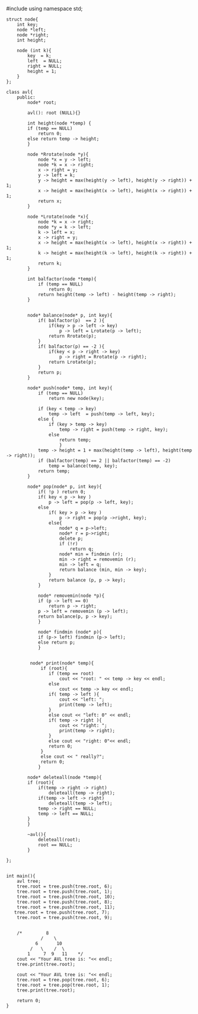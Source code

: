 #include<iostream>
    using namespace std;

    struct node{
        int key;
        node *left;
        node *right;
        int height;

        node (int k){
            key  = k;
            left  = NULL;
            right = NULL;
            height = 1;
        }
    };

    class avl{
        public:
            node* root;

            avl(): root (NULL){}

            int height(node *temp) {
            if (temp == NULL)
                return 0;
            else return temp -> height;
            }

            node *Rrotate(node *y){
                node *x = y -> left;
                node *k = x -> right;
                x -> right = y;
                y -> left = k;
                y -> height = max(height(y -> left), height(y -> right)) + 1;
                x -> height = max(height(x -> left), height(x -> right)) + 1;
                return x;
            }

            node *Lrotate(node *x){
                node *k = x -> right;
                node *y = k -> left;
                k -> left = x;
                x -> right = y;
                x -> height = max(height(x -> left), height(x -> right)) + 1;
                k -> height = max(height(k -> left), height(k -> right)) + 1;
                return k;
            }

            int balfactor(node *temp){
                if (temp == NULL)
                    return 0;
                return height(temp -> left) - height(temp -> right);
            }


            node* balance(node* p, int key){
                if( balfactor(p)  == 2 ){
                    if(key > p -> left -> key)
                        p -> left = Lrotate(p -> left);
                    return Rrotate(p);
                }
                if( balfactor(p) == -2 ){
                    if(key < p -> right -> key)
                        p -> right = Rrotate(p -> right);
                    return Lrotate(p);
                }
                return p;
            }

            node* push(node* temp, int key){
                if (temp == NULL)
                    return new node(key);

                if (key < temp -> key)
                    temp -> left  = push(temp -> left, key);
                else {
                    if (key > temp -> key)
                        temp -> right = push(temp -> right, key);
                    else
                        return temp;
                        }
                temp -> height = 1 + max(height(temp -> left), height(temp -> right));
                if (balfactor(temp) == 2 || balfactor(temp) == -2)
                    temp = balance(temp, key);
                return temp;
            }

            node* pop(node* p, int key){
                if( !p ) return 0;
                if( key < p -> key )
                    p -> left = pop(p -> left, key);
                else
                    if( key > p -> key )
                        p -> right = pop(p ->right, key);
                    else{
                        node* q = p->left;
                        node* r = p->right;
                        delete p;
                        if (!r)
                            return q;
                        node* min = findmin (r);
                        min -> right = removemin (r);
                        min -> left = q;
                        return balance (min, min -> key);
                    }
                    return balance (p, p -> key);
                }

                node* removemin(node *p){
                if (p -> left == 0)
                    return p -> right;
                p -> left = removemin (p -> left);
                return balance(p, p -> key);
                }

                node* findmin (node* p){
                if (p-> left) findmin (p-> left);
                else return p;
                }


             node* print(node* temp){
                 if (root){
                    if (temp == root)
                        cout << "root: " << temp -> key << endl;
                    else
                        cout << temp -> key << endl;
                    if( temp -> left ){
                        cout << "left: ";
                        print(temp -> left);
                    }
                    else cout << "left: 0" << endl;
                    if( temp -> right ){
                        cout << "right: ";
                        print(temp -> right);
                    }
                    else cout << "right: 0"<< endl;
                    return 0;
                 }
                 else cout << " really?";
                 return 0;
                }

            node* deleteall(node *temp){
            if (root){
                if(temp -> right -> right)
                    deleteall(temp -> right);
                if(temp -> left -> right)
                    deleteall(temp -> left);
                temp -> right == NULL;
                temp -> left == NULL;
            }
            }

            ~avl(){
                deleteall(root);
                root == NULL;
            }

    };


    int main(){
        avl tree;
        tree.root = tree.push(tree.root, 6);
        tree.root = tree.push(tree.root, 1);
        tree.root = tree.push(tree.root, 10);
        tree.root = tree.push(tree.root, 8);
        tree.root = tree.push(tree.root, 11);
       tree.root = tree.push(tree.root, 7);
        tree.root = tree.push(tree.root, 9);


        /*         8
                 /    \
               6       10
             /   \    /  \
            1     7  9   11    */
        cout << "Your AVL tree is: "<< endl;
        tree.print(tree.root);

        cout << "Your AVL tree is: "<< endl;
        tree.root = tree.pop(tree.root, 6);
        tree.root = tree.pop(tree.root, 1);
        tree.print(tree.root);

        return 0;
    }
